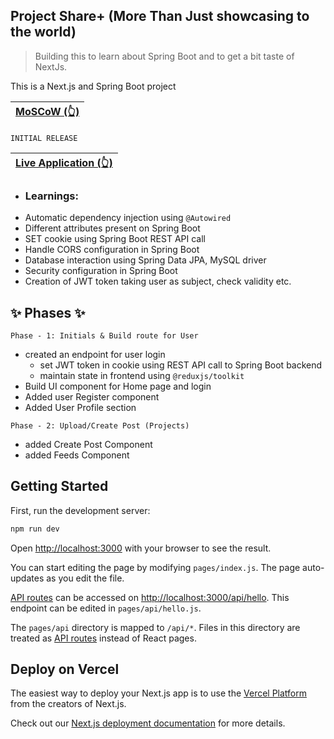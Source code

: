 ## Project Share+ (More Than Just showcasing to the world)

> Building this to learn about Spring Boot and to get a bit taste of NextJs.

This is a Next.js and Spring Boot project


| [MoSCoW (👆)](https://github.com/krishdu/project-share-plus-spa/projects/1/) |
| ----- |

```
INITIAL RELEASE
```

| [Live Application (👆)](https://project-share-plus-spa.vercel.app/)|
| ----- |

+ ### Learnings:
 + Automatic dependency injection using `@Autowired`
 + Different attributes present on Spring Boot
 + SET cookie using Spring Boot REST API call
 + Handle CORS configuration in Spring Boot
 + Database interaction using Spring Data JPA, MySQL driver
 + Security configuration in Spring Boot
 + Creation of JWT token taking user as subject, check validity etc.



## ✨ Phases ✨
```
Phase - 1: Initials & Build route for User
```
+ created an endpoint for user login
    + set JWT token in cookie using REST API call to Spring Boot backend
    + maintain state in frontend using `@reduxjs/toolkit`
+ Build UI component for Home page and login
+ Added user Register component
+ Added User Profile section

```
Phase - 2: Upload/Create Post (Projects)
```
+ added Create Post Component
+ added Feeds Component

## Getting Started

First, run the development server:

```bash
npm run dev
```


Open [http://localhost:3000](http://localhost:3000) with your browser to see the result.

You can start editing the page by modifying `pages/index.js`. The page auto-updates as you edit the file.

[API routes](https://nextjs.org/docs/api-routes/introduction) can be accessed on [http://localhost:3000/api/hello](http://localhost:3000/api/hello). This endpoint can be edited in `pages/api/hello.js`.

The `pages/api` directory is mapped to `/api/*`. Files in this directory are treated as [API routes](https://nextjs.org/docs/api-routes/introduction) instead of React pages.



## Deploy on Vercel

The easiest way to deploy your Next.js app is to use the [Vercel Platform](https://vercel.com/new?utm_medium=default-template&filter=next.js&utm_source=create-next-app&utm_campaign=create-next-app-readme) from the creators of Next.js.

Check out our [Next.js deployment documentation](https://nextjs.org/docs/deployment) for more details.
